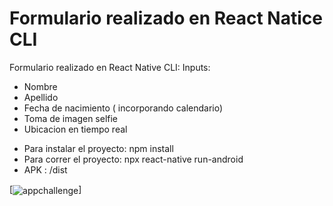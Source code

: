 # Formulario realizado en React Natice CLI

Formulario realizado en React Native CLI:
Inputs:
* Nombre
* Apellido
* Fecha de nacimiento ( incorporando calendario)
* Toma de imagen selfie
* Ubicacion en tiempo real

- Para instalar el proyecto: npm install
- Para correr el proyecto: npx react-native run-android
- APK : /dist



[<img align="center" alt="appchallenge" src="https://i.picasion.com/pic90/16307530ee5a4fee8e09e121a4b2122b.gif"/>]

